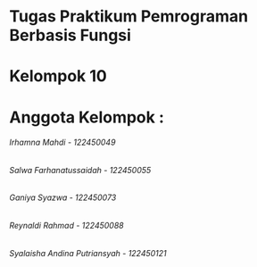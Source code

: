 # Tugas Praktikum Pemrograman Berbasis Fungsi

# Kelompok 10
# Anggota Kelompok :
###### Irhamna Mahdi - 122450049
###### Salwa Farhanatussaidah - 122450055
###### Ganiya Syazwa - 122450073
###### Reynaldi Rahmad - 122450088
###### Syalaisha Andina Putriansyah - 122450121
